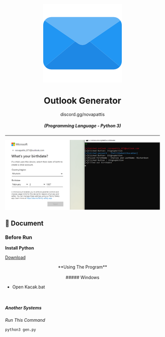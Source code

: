 <p align="center"><img src="01.png" alt="outlook"></p>
<div align="center" style="margin-top: 0;">
   <h1>Outlook Generator</h1>
   <p>discord.gg/novapattis</p>
</div>
<em><h5 align="center">(Programming Language - Python 3)</h5></em>
<p align="center">


---

<p align="center"><img src="02.png" width="570" alt="outlook"></p>

## 📝 Document


### Before Run


**Install Python**

[Download](https://www.python.org)
<br>
<p align="center">
**Using The Program**
<br>
<br>
##### Windows

[//]: # (###### You Can Come Our Discord And Get Cheap Support [Discord]discord.gg/novapattis)

- Open Kacak.bat

<br>

##### Another Systems

*Run This Command*

```
python3 gen.py
```

